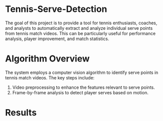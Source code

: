 # Tennis-Serve-Detection

The goal of this project is to provide a tool for tennis 
enthusiasts, coaches, and analysts to automatically extract 
and analyze individual serve points from tennis match videos. 
This can be particularly useful for performance analysis, player
improvement, and match statistics.


# Algorithm Overview
The system employs a computer vision algorithm to identify serve points in tennis match videos. The key steps include:

1. Video preprocessing to enhance the features relevant to serve points.
2. Frame-by-frame analysis to detect player serves based on motion.


# Results

